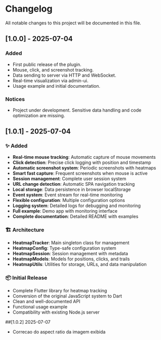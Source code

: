 # Changelog

All notable changes to this project will be documented in this file.

## [1.0.0] - 2025-07-04
### Added
- First public release of the plugin.
- Mouse, click, and screenshot tracking.
- Data sending to server via HTTP and WebSocket.
- Real-time visualization via admin-ui.
- Usage example and initial documentation.

### Notices
- Project under development. Sensitive data handling and code optimization are missing.

## [1.0.1] - 2025-07-04

### ✨ Added
- **Real-time mouse tracking**: Automatic capture of mouse movements
- **Click detection**: Precise click logging with position and timestamp
- **Automatic screenshot system**: Periodic screenshots with heatmaps
- **Smart fast capture**: Frequent screenshots when mouse is active
- **Session management**: Complete user session system
- **URL change detection**: Automatic SPA navigation tracking
- **Local storage**: Data persistence in browser localStorage
- **Event system**: Event stream for real-time monitoring
- **Flexible configuration**: Multiple configuration options
- **Logging system**: Detailed logs for debugging and monitoring
- **Full example**: Demo app with monitoring interface
- **Complete documentation**: Detailed README with examples

### 🏗️ Architecture
- **HeatmapTracker**: Main singleton class for management
- **HeatmapConfig**: Type-safe configuration system
- **HeatmapSession**: Session management with metadata
- **HeatmapModels**: Models for positions, clicks, and trails
- **HeatmapUtils**: Utilities for storage, URLs, and data manipulation

### 📦 Initial Release
- Complete Flutter library for heatmap tracking
- Conversion of the original JavaScript system to Dart
- Clean and well-documented API
- Functional usage example
- Compatibility with existing Node.js server


##[1.0.2] 2025-07-07

- Correcao do aspect ratio da imagem exibida